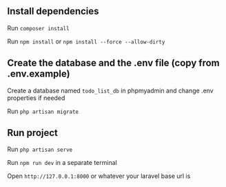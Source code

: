 ## Install dependencies

Run `composer install`

Run `npm install` or `npm install --force --allow-dirty`

## Create the database and the .env file (copy from .env.example)

Create a database named `todo_list_db` in phpmyadmin and change .env properties if needed

Run `php artisan migrate`

## Run project

Run `php artisan serve`

Run `npm run dev` in a separate terminal

Open `http://127.0.0.1:8000` or whatever your laravel base url is
